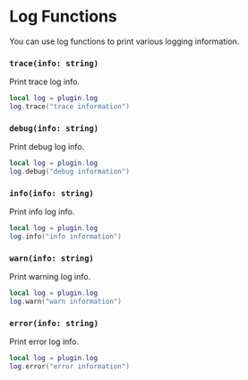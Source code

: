 # Log Functions

You can use log functions to print various logging information.

### `trace(info: string)`

Print trace log info.

```lua
local log = plugin.log
log.trace("trace information")
```

### `debug(info: string)`

Print debug log info.

```lua
local log = plugin.log
log.debug("debug information")
```

### `info(info: string)`

Print info log info.

```lua
local log = plugin.log
log.info("info information")
```

### `warn(info: string)`

Print warning log info.

```lua
local log = plugin.log
log.warn("warn information")
```

### `error(info: string)`

Print error log info.

```lua
local log = plugin.log
log.error("error information")
```